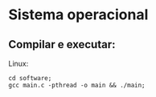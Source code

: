 # Sistema operacional


## Compilar e executar:
Linux:
```
cd software;
gcc main.c -pthread -o main && ./main;
```
